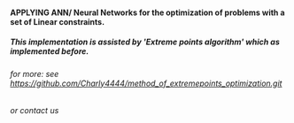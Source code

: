 #### APPLYING ANN/ Neural Networks for the optimization of problems with a set of Linear constraints.
##### This implementation is assisted by 'Extreme points algorithm' which as implemented before.

###### for more: see https://github.com/Charly4444/method_of_extremepoints_optimization.git

###### or contact us
